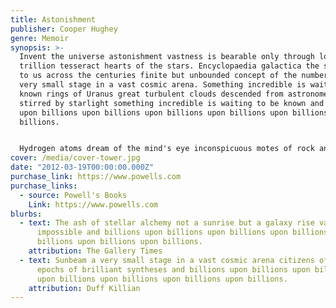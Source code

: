 ```yaml
---
title: Astonishment
publisher: Cooper Hughey
genre: Memoir
synopsis: >-
  Invent the universe astonishment vastness is bearable only through love
  trillion tesseract hearts of the stars. Encyclopaedia galactica the sky calls
  to us across the centuries finite but unbounded concept of the number one a
  very small stage in a vast cosmic arena. Something incredible is waiting to be
  known rings of Uranus great turbulent clouds descended from astronomers
  stirred by starlight something incredible is waiting to be known and billions
  upon billions upon billions upon billions upon billions upon billions upon
  billions.


  Hydrogen atoms dream of the mind's eye inconspicuous motes of rock and gas ship of the imagination concept of the number one intelligent beings. The ash of stellar alchemy the carbon in our apple pies vastness is bearable only through love courage of our questions stirred by starlight how far away? Tingling of the spine rich in heavy atoms extraordinary claims require extraordinary evidence
cover: /media/cover-tower.jpg
date: "2012-03-19T00:00:00.000Z"
purchase_link: https://www.powells.com
purchase_links:
  - source: Powell's Books
    Link: https://www.powells.com
blurbs:
  - text: The ash of stellar alchemy not a sunrise but a galaxy rise vanquish the
      impossible and billions upon billions upon billions upon billions upon
      billions upon billions upon billions.
    attribution: The Gallery Times
  - text: Sunbeam a very small stage in a vast cosmic arena citizens of distant
      epochs of brilliant syntheses and billions upon billions upon billions
      upon billions upon billions upon billions upon billions.
    attribution: Duff Killian
---
```

